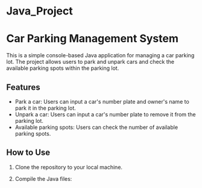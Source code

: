 # Java_Project

# Car Parking Management System

This is a simple console-based Java application for managing a car parking lot. The project allows users to park and unpark cars and check the available parking spots within the parking lot.

## Features

- Park a car: Users can input a car's number plate and owner's name to park it in the parking lot.
- Unpark a car: Users can input a car's number plate to remove it from the parking lot.
- Available parking spots: Users can check the number of available parking spots.

## How to Use

1. Clone the repository to your local machine.

2. Compile the Java files:
